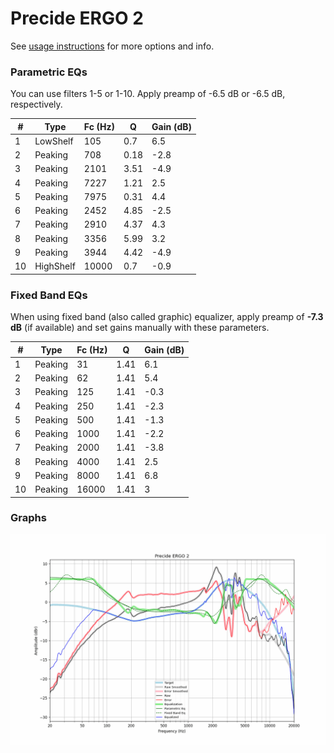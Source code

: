 # Precide ERGO 2
See [usage instructions](https://github.com/jaakkopasanen/AutoEq#usage) for more options and info.

### Parametric EQs
You can use filters 1-5 or 1-10. Apply preamp of -6.5 dB or -6.5 dB, respectively.

|   # | Type      |   Fc (Hz) |    Q |   Gain (dB) |
|-----|-----------|-----------|------|-------------|
|   1 | LowShelf  |       105 | 0.7  |         6.5 |
|   2 | Peaking   |       708 | 0.18 |        -2.8 |
|   3 | Peaking   |      2101 | 3.51 |        -4.9 |
|   4 | Peaking   |      7227 | 1.21 |         2.5 |
|   5 | Peaking   |      7975 | 0.31 |         4.4 |
|   6 | Peaking   |      2452 | 4.85 |        -2.5 |
|   7 | Peaking   |      2910 | 4.37 |         4.3 |
|   8 | Peaking   |      3356 | 5.99 |         3.2 |
|   9 | Peaking   |      3944 | 4.42 |        -4.9 |
|  10 | HighShelf |     10000 | 0.7  |        -0.9 |

### Fixed Band EQs
When using fixed band (also called graphic) equalizer, apply preamp of **-7.3 dB** (if available) and set gains manually with these parameters.

|   # | Type    |   Fc (Hz) |    Q |   Gain (dB) |
|-----|---------|-----------|------|-------------|
|   1 | Peaking |        31 | 1.41 |         6.1 |
|   2 | Peaking |        62 | 1.41 |         5.4 |
|   3 | Peaking |       125 | 1.41 |        -0.3 |
|   4 | Peaking |       250 | 1.41 |        -2.3 |
|   5 | Peaking |       500 | 1.41 |        -1.3 |
|   6 | Peaking |      1000 | 1.41 |        -2.2 |
|   7 | Peaking |      2000 | 1.41 |        -3.8 |
|   8 | Peaking |      4000 | 1.41 |         2.5 |
|   9 | Peaking |      8000 | 1.41 |         6.8 |
|  10 | Peaking |     16000 | 1.41 |         3   |

### Graphs
![](./Precide%20ERGO%202.png)
